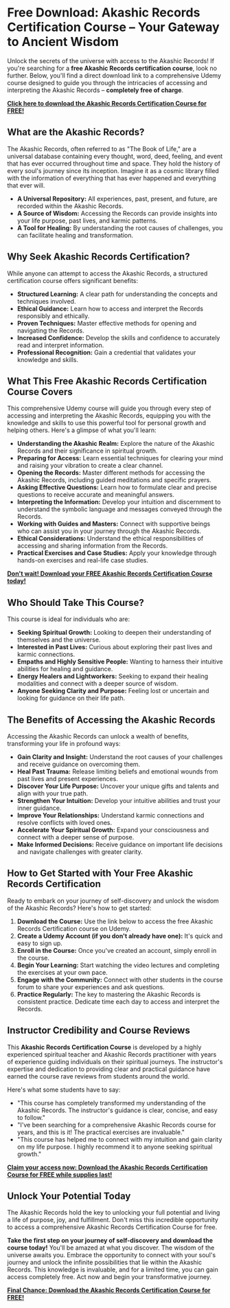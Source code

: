# Free Download: Akashic Records Certification Course – Your Gateway to Ancient Wisdom

Unlock the secrets of the universe with access to the Akashic Records! If you're searching for a **free Akashic Records certification course**, look no further. Below, you'll find a direct download link to a comprehensive Udemy course designed to guide you through the intricacies of accessing and interpreting the Akashic Records – **completely free of charge**.

[**Click here to download the Akashic Records Certification Course for FREE!**](https://udemywork.com/akashic-records-certification-course)

## What are the Akashic Records?

The Akashic Records, often referred to as "The Book of Life," are a universal database containing every thought, word, deed, feeling, and event that has ever occurred throughout time and space. They hold the history of every soul's journey since its inception. Imagine it as a cosmic library filled with the information of everything that has ever happened and everything that ever will.

*   **A Universal Repository:** All experiences, past, present, and future, are recorded within the Akashic Records.
*   **A Source of Wisdom:** Accessing the Records can provide insights into your life purpose, past lives, and karmic patterns.
*   **A Tool for Healing:** By understanding the root causes of challenges, you can facilitate healing and transformation.

## Why Seek Akashic Records Certification?

While anyone can attempt to access the Akashic Records, a structured certification course offers significant benefits:

*   **Structured Learning:** A clear path for understanding the concepts and techniques involved.
*   **Ethical Guidance:** Learn how to access and interpret the Records responsibly and ethically.
*   **Proven Techniques:** Master effective methods for opening and navigating the Records.
*   **Increased Confidence:** Develop the skills and confidence to accurately read and interpret information.
*   **Professional Recognition:** Gain a credential that validates your knowledge and skills.

## What This Free Akashic Records Certification Course Covers

This comprehensive Udemy course will guide you through every step of accessing and interpreting the Akashic Records, equipping you with the knowledge and skills to use this powerful tool for personal growth and helping others. Here's a glimpse of what you'll learn:

*   **Understanding the Akashic Realm:** Explore the nature of the Akashic Records and their significance in spiritual growth.
*   **Preparing for Access:** Learn essential techniques for clearing your mind and raising your vibration to create a clear channel.
*   **Opening the Records:** Master different methods for accessing the Akashic Records, including guided meditations and specific prayers.
*   **Asking Effective Questions:** Learn how to formulate clear and precise questions to receive accurate and meaningful answers.
*   **Interpreting the Information:** Develop your intuition and discernment to understand the symbolic language and messages conveyed through the Records.
*   **Working with Guides and Masters:** Connect with supportive beings who can assist you in your journey through the Akashic Records.
*   **Ethical Considerations:** Understand the ethical responsibilities of accessing and sharing information from the Records.
*   **Practical Exercises and Case Studies:** Apply your knowledge through hands-on exercises and real-life case studies.

[**Don't wait! Download your FREE Akashic Records Certification Course today!**](https://udemywork.com/akashic-records-certification-course)

## Who Should Take This Course?

This course is ideal for individuals who are:

*   **Seeking Spiritual Growth:** Looking to deepen their understanding of themselves and the universe.
*   **Interested in Past Lives:** Curious about exploring their past lives and karmic connections.
*   **Empaths and Highly Sensitive People:** Wanting to harness their intuitive abilities for healing and guidance.
*   **Energy Healers and Lightworkers:** Seeking to expand their healing modalities and connect with a deeper source of wisdom.
*   **Anyone Seeking Clarity and Purpose:** Feeling lost or uncertain and looking for guidance on their life path.

## The Benefits of Accessing the Akashic Records

Accessing the Akashic Records can unlock a wealth of benefits, transforming your life in profound ways:

*   **Gain Clarity and Insight:** Understand the root causes of your challenges and receive guidance on overcoming them.
*   **Heal Past Trauma:** Release limiting beliefs and emotional wounds from past lives and present experiences.
*   **Discover Your Life Purpose:** Uncover your unique gifts and talents and align with your true path.
*   **Strengthen Your Intuition:** Develop your intuitive abilities and trust your inner guidance.
*   **Improve Your Relationships:** Understand karmic connections and resolve conflicts with loved ones.
*   **Accelerate Your Spiritual Growth:** Expand your consciousness and connect with a deeper sense of purpose.
*   **Make Informed Decisions:** Receive guidance on important life decisions and navigate challenges with greater clarity.

## How to Get Started with Your Free Akashic Records Certification

Ready to embark on your journey of self-discovery and unlock the wisdom of the Akashic Records? Here's how to get started:

1.  **Download the Course:** Use the link below to access the free Akashic Records Certification course on Udemy.
2.  **Create a Udemy Account (if you don't already have one):** It's quick and easy to sign up.
3.  **Enroll in the Course:** Once you've created an account, simply enroll in the course.
4.  **Begin Your Learning:** Start watching the video lectures and completing the exercises at your own pace.
5.  **Engage with the Community:** Connect with other students in the course forum to share your experiences and ask questions.
6.  **Practice Regularly:** The key to mastering the Akashic Records is consistent practice. Dedicate time each day to access and interpret the Records.

## Instructor Credibility and Course Reviews

This **Akashic Records Certification Course** is developed by a highly experienced spiritual teacher and Akashic Records practitioner with years of experience guiding individuals on their spiritual journeys. The instructor's expertise and dedication to providing clear and practical guidance have earned the course rave reviews from students around the world.

Here's what some students have to say:

*   "This course has completely transformed my understanding of the Akashic Records. The instructor's guidance is clear, concise, and easy to follow."
*   "I've been searching for a comprehensive Akashic Records course for years, and this is it! The practical exercises are invaluable."
*   "This course has helped me to connect with my intuition and gain clarity on my life purpose. I highly recommend it to anyone seeking spiritual growth."

[**Claim your access now: Download the Akashic Records Certification Course for FREE while supplies last!**](https://udemywork.com/akashic-records-certification-course)

## Unlock Your Potential Today

The Akashic Records hold the key to unlocking your full potential and living a life of purpose, joy, and fulfillment. Don't miss this incredible opportunity to access a comprehensive Akashic Records Certification Course for free.

**Take the first step on your journey of self-discovery and download the course today!** You'll be amazed at what you discover. The wisdom of the universe awaits you. Embrace the opportunity to connect with your soul's journey and unlock the infinite possibilities that lie within the Akashic Records. This knowledge is invaluable, and for a limited time, you can gain access completely free. Act now and begin your transformative journey.

[**Final Chance: Download the Akashic Records Certification Course for FREE!**](https://udemywork.com/akashic-records-certification-course)
